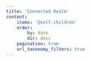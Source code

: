 ```yaml
---
title: 'Connected Realm'
content:
    items: '@self.children'
    order:
        by: date
        dir: desc
    pagination: true
    url_taxonomy_filters: true
---
```


